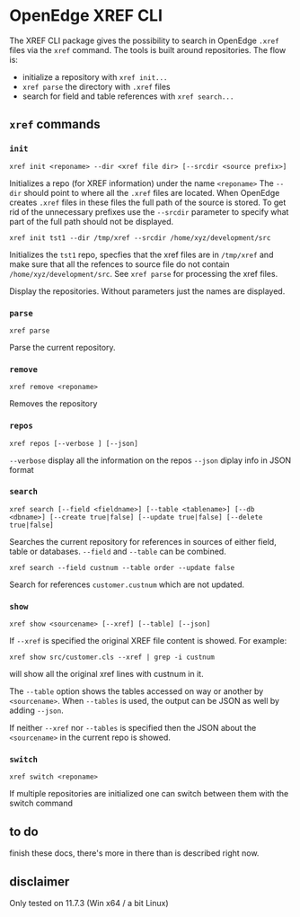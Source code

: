 # OpenEdge XREF CLI
The XREF CLI package gives the possibility to search in OpenEdge `.xref` files via the `xref` command.
The tools is built around repositories. The flow is:

- initialize a repository with `xref init...`
- `xref parse` the directory with `.xref` files
- search for field and table references with `xref search...`


## `xref` commands

### `init`
```
xref init <reponame> --dir <xref file dir> [--srcdir <source prefix>]

```

Initializes a repo (for XREF information) under the name `<reponame>`
The `--dir` should point to where all the `.xref` files are located.
When OpenEdge creates `.xref` files in these files the full path of the source is stored. To get rid of the unnecessary prefixes use the `--srcdir` parameter to specify what part of the full path should not be displayed.

```
xref init tst1 --dir /tmp/xref --srcdir /home/xyz/development/src
```

Initializes the `tst1` repo, specfies that the xref files are in `/tmp/xref` and make sure that all the refences to source file do not contain `/home/xyz/development/src`. See `xref parse` for processing the xref files.

Display the repositories. Without parameters just the names are displayed.

### `parse`
```
xref parse
```

Parse the current repository.

### `remove`
```
xref remove <reponame>
```

Removes the repository

### `repos`
```
xref repos [--verbose ] [--json]
```
`--verbose` display all the information on the repos
`--json`    diplay info in JSON format

### `search`
```
xref search [--field <fieldname>] [--table <tablename>] [--db <dbname>] [--create true|false] [--update true|false] [--delete true|false]
```

Searches the current repository for references in sources of either field, table or databases. `--field` and `--table` can be combined.

```
xref search --field custnum --table order --update false
```
Search for references `customer.custnum` which are not updated.

### `show`
```
xref show <sourcename> [--xref] [--table] [--json]
```

If `--xref` is specified the original XREF file content is showed. For example:
```
xref show src/customer.cls --xref | grep -i custnum
```
will show all the original xref lines with custnum in it.

The `--table` option shows the tables accessed on way or another by `<sourcename>`. When `--tables` is used, the output can be JSON as well by adding `--json`.

If neither `--xref` nor `--tables` is specified then the JSON about the `<sourcename>` in the current repo is showed.

### `switch`
```
xref switch <reponame>
```
If multiple repositories are initialized one can switch between them with the switch command


## to do
finish these docs, there's more in there than is described right now.

## disclaimer
Only tested on 11.7.3 (Win x64 / a bit Linux)